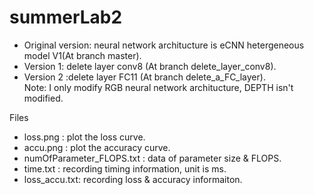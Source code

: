 # summerLab2
- Original version: neural network architucture is eCNN hetergeneous model V1(At branch master).
- Version 1: delete layer conv8 (At branch delete_layer_conv8).
- Version 2 :delete layer FC11 (At branch delete_a_FC_layer).<br>
Note: I only modify RGB neural network architucture, DEPTH isn't modified.

Files<br>
- loss.png : plot the loss curve.
- accu.png : plot the accuracy curve.
- numOfParameter_FLOPS.txt : data of parameter size & FLOPS.
- time.txt : recording timing information, unit is ms.
- loss_accu.txt: recording loss & accuracy informaiton.
